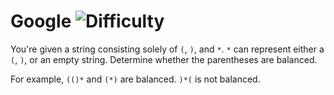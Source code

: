 # Google ![Difficulty](https://img.shields.io/badge/-HARD-red)
	
You're given a string consisting solely of `(`, `)`, and `*`. `*` can represent either a `(`, `)`, or an empty string.
Determine whether the parentheses are balanced.
	
For example, `(()*` and `(*)` are balanced. `)*(` is not balanced.
	

